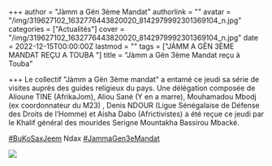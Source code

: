 +++
author = "Jàmm a Gën 3ème Mandat"
authorlink = ""
avatar = "/img/319627102_1632776443820020_8142979992301369104_n.jpg"
categories = ["Actualités"]
cover = "/img/319627102_1632776443820020_8142979992301369104_n.jpg"
date = 2022-12-15T00:00:00Z
lastmod = ""
tags = ["JÀMM A GËN 3ÈME MANDAT REÇU A TOUBA "]
title = "Jàmm a Gën 3ème Mandat reçu à Touba"

+++
Le collectif "Jàmm a Gën 3ème mandat" a entamé ce jeudi sa série de visites auprès des guides religieux du pays. Une délégation composée de Alioune TINE (AfrikaJom), Aliou Sané (Y en a marre), Mouhamadou Mbodj (ex coordonnateur du M23) , Denis NDOUR (Ligue Sénégalaise de Défense des Droits de l’Homme) et Aisha Dabo (Africtivistes) a été reçue ce jeudi par le Khalif général des mourides Serigne Mountakha Bassirou Mbacké.

[#BuKoSaxJeem](https://www.facebook.com/hashtag/bukosaxjeem?__eep__=6&__cft__\[0\]=AZUtbxXrXIGDeh02lrYENcrtpx1xBJDa7-4XCNF__Orgm8hq87NDg3VCtT4YpUnnOpuuV1LEBablfl8hpPfQ64ZysRhrLEl6tidHXT0Eqv1RD6TGYeL9bLNbjVPo4VWxpiRw9qcbjzY20n8A12X7kll2JThJOlZ1S9ee4TzHnONk8pAGvugxxjdRFjoVhVzhTng&__tn__=*NK-R) Ndax [#JammaGen3eMandat](https://www.facebook.com/hashtag/jammagen3emandat?__eep__=6&__cft__\[0\]=AZUtbxXrXIGDeh02lrYENcrtpx1xBJDa7-4XCNF__Orgm8hq87NDg3VCtT4YpUnnOpuuV1LEBablfl8hpPfQ64ZysRhrLEl6tidHXT0Eqv1RD6TGYeL9bLNbjVPo4VWxpiRw9qcbjzY20n8A12X7kll2JThJOlZ1S9ee4TzHnONk8pAGvugxxjdRFjoVhVzhTng&__tn__=*NK-R)

![](/img/319430166_550435189946445_2004087420158394550_n.jpg)